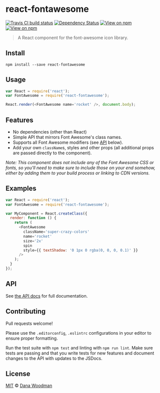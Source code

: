 # react-fontawesome

[![Travis CI build status](https://img.shields.io/travis/danawoodman/react-fontawesome.svg)](https://travis-ci.org/danawoodman/react-fontawesome)
[![Dependency Status](https://img.shields.io/david/danawoodman/react-fontawesome.svg)](https://david-dm.org/danawoodman/react-fontawesome)
[![View on npm](https://img.shields.io/npm/dm/react-fontawesome.svg)](https://www.npmjs.com/package/react-fontawesome)
[![View on npm](https://img.shields.io/npm/v/react-fontawesome.svg)](https://www.npmjs.com/package/react-fontawesome)

> A React component for the font-awesome icon library.


## Install

```
npm install --save react-fontawesome
```


## Usage

```js
var React = require('react');
var FontAwesome = require('react-fontawesome');

React.render(<FontAwesome name='rocket' />, document.body);
```


## Features

- No dependencies (other than React)
- Simple API that mirrors Font Awesome's class names.
- Supports all Font Awesome modifiers (see [API](#API) below).
- Add your own `className`s, styles and other props (all additional props are passed directly to the component).

*Note: This component does not include any of the Font Awesome CSS or fonts, so you'll need to make sure to include those on your end somehow, either by adding them to your build process or linking to CDN versions.*


## Examples

```js
var React = require('react');
var FontAwesome = require('react-fontawesome');

var MyComponent = React.createClass({
  render: function () {
    return (
      <FontAwesome
        className='super-crazy-colors'
        name='rocket'
        size='2x'
        spin
        style={{ textShadow: '0 1px 0 rgba(0, 0, 0, 0.1)' }}
      />
    );
  }
});
```


## API

See [the API docs](api.md) for full documentation.


## Contributing

Pull requests welcome! 

Please use the `.editorconfig`, `.eslintrc` configurations in your editor to ensure proper formatting.

Run the test suite with `npm test` and linting with `npm run lint`. Make sure tests are passing and that you write tests for new features and document changes to the API with updates to the JSDocs.


## License

[MIT](license) &copy; [Dana Woodman][author]


[author]: https://github.com/danawoodman
